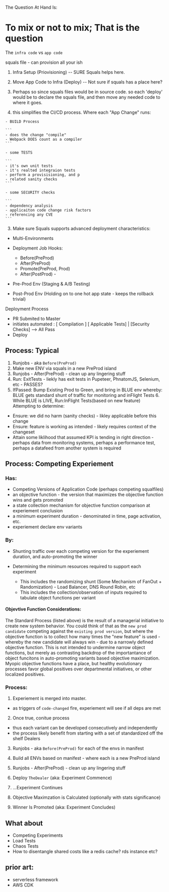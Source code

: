 The Question At Hand Is:

# To mix or not to mix; That is the question

The `infra code` vs `app code`

squals file - can provision all your ish

1. Infra Setup (Priovisioning) -- SURE Squals helps here.
2. Move App Code to Infra (Deploy) -- Not sure if squals has a place here?

  1. Perhaps so since squals files would be in source code. so each 'deploy' would be to declare the squals file, and then move any needed code to where it goes.

  2. this simplifies the CI/CD process. Where each "App Change" runs:

    - BUILD Process

    ```
    - does the change "compile"
    - Webpack DOES count as a compiler
    ```

    - some TESTS

    ```
    - it's own unit tests
    - it's realted integraion tests
    - perform a provisisioning, and p
    - related sanity checks
    ```

    - some SECURITY checks

    ```
    - dependency analysis
    - applicaiton code change risk factors
    - referencing any CVE
    ```

3. Make sure Squals supports advanced deployment characteristics:

  - Multi-Environments
  - Deployment Job Hooks:

    - Before(PreProd)
    - After(PreProd)
    - Promote(PreProd, Prod)
    - After(PostProd) -

  - Pre-Prod Env (Staging & A/B Testing)

  - Post-Prod Env (Holding on to one hot app state - keeps the rollback trivial)

Deployment Process

- PR Submited to Master
- initiates automated : [ Compilation ] [ Applicable Tests] | [Security Checks] --> All Pass
- Deploy

## Process: Typical

1. Runjobs - aka `Before(PreProd)`
2. Make new ENV via squals in a new PreProd island
3. Runjobs - After(PreProd) - clean up any lingering stuff
4. Run: ExitTests - liekly has exit tests in Pupeteer, PhnatomJS, Selenium, etc - PASSES?
5. IfPassed: Bump Existing Prod to Green, and bring in BLUE env whereby: BLUE gets standard shunt of traffic for monitoring and inFlight Tests 6\. While BLUE is LIVE, Run:InFlight Tests(based on new feature) Attempting to determine:

  - Ensure: we did no harm (sanity checks) - likley applicable before this change
  - Ensure: feature is working as intended - likely requires context of the changeset
  - Attain some liklihood that assumed KPI is tending in right direction - perhaps data from monitoring systems, perhaps a performance test, perhaps a datafeed from another system is required

## Process: Competing Experiement

### Has:

- Competing Versions of Application Code (perhaps competing squalfiles)
- an objective function - the version that maximizes the objective function wins and gets promoted
- a state collection mechanism for objective function comparison at experiement conclusion
- a minimum experiment duration - denominated in time, page activation, etc.
- experiement declare env variants

### By:

- Shunting traffic over each competing version for the experiement duration, and auto-promoting the winner
- Determining the minimum resources required to support each experiment

  - This includes the randomizing shunt (Some Mechanism of FanOut + Randomization) - Load Balancer, DNS Round Robin, etc
  - This includes the collection/observation of inputs required to tabulate object functions per variant

#### Objevtive Function Considerations:

The Standard Process (listed above) is the result of a managerial initiative to create new system behavior. You could think of that as the `new prod candidate` competing against the `existing prod version`, but where the objective function is to collect how many times the "new feature" is used - whereby the new candidate will always win - due to a narrowly defined objective function. This is not intended to undermine narrow object functions, but merely as contrasting backdrop of the importantance of object funcitons in auto-promoting variants based objective maximization. Myopic objective functions have a place, but healthy evolutionary processes favor global positives over departmental initiatives, or other localized positives.

### Process:

1. Experiement is merged into master.

  - as triggers of `code-changed` fire, experiement will see if all deps are met

2. Once true, conitue process

  - thus each variant can be developed consecutively and independently
  - the process likely benefit from starting with a set of standardized off the shelf Dealers

3. Runjobs - aka `Before(PreProd)` for each of the envs in manifest

4. Build all ENVs based on manifest - where each is a new PreProd island

5. Runjobs - After(PreProd) - clean up any lingering stuff

6. Deploy `TheDealer` (aka: Experiment Commence)

7. ...Experiment Continues

8. Objective Maximzation is Calculated (optionally with stats significance)

9. Winner Is Promoted (aka: Experiment Concludes)

## What about

- Competing Experiments
- Load Tests
- Chaos Tests
- How to disentangle shared costs like a redis cache? rds instance etc?

## prior art:

- serverless framework
- AWS CDK

